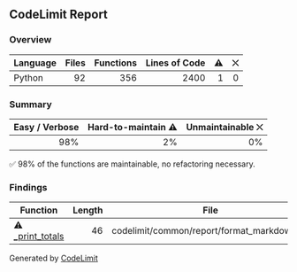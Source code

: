 ## CodeLimit Report

### Overview
| **Language** | **Files** | **Functions** | **Lines of Code** | **⚠** | **⛌** |
| --- | ---: | ---: | ---: | ---: | ---: |
| Python | 92 | 356 | 2400 | 1 | 0 |

### Summary
| **Easy / Verbose** | **Hard-to-maintain ⚠** | **Unmaintainable ⛌** |
| ---: | ---: | ---: |
| 98% | 2% | 0% |

✅ 98% of the functions are maintainable, no refactoring necessary.

### Findings
| **Function** | **Length** | **File** |
| --- | ---: | --- |
| ⚠ [_print_totals](https://github.com/getcodelimit/codelimit/blob/HEAD/codelimit/common/report/format_markdown.py#L26-L71) | 46 | codelimit/common/report/format_markdown.py |

Generated by [CodeLimit](https://getcodelimit.github.io)
